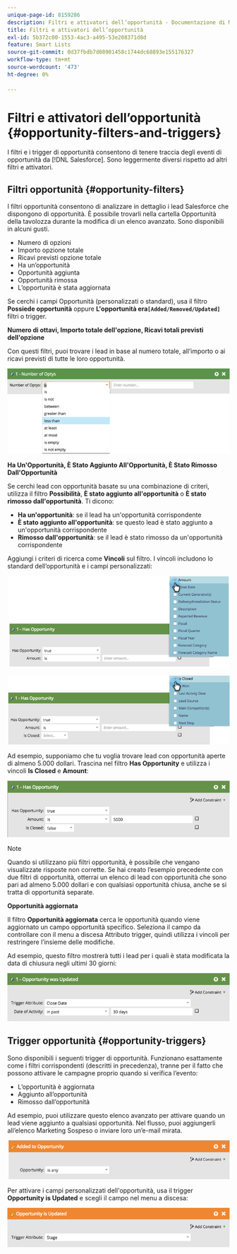 ```yaml
---
unique-page-id: 8159286
description: Filtri e attivatori dell’opportunità - Documentazione di Marketo - Documentazione del prodotto
title: Filtri e attivatori dell’opportunità
exl-id: 5b372c00-1553-4ac3-a495-53e208371d8d
feature: Smart Lists
source-git-commit: 0d37fbdb7d08901458c1744dc68893e155176327
workflow-type: tm+mt
source-wordcount: '473'
ht-degree: 0%

---
```


# Filtri e attivatori dell’opportunità {#opportunity-filters-and-triggers}

I filtri e i trigger di opportunità consentono di tenere traccia degli eventi di opportunità da [!DNL Salesforce]. Sono leggermente diversi rispetto ad altri filtri e attivatori.

## Filtri opportunità {#opportunity-filters}

I filtri opportunità consentono di analizzare in dettaglio i lead Salesforce che dispongono di opportunità. È possibile trovarli nella cartella Opportunità della tavolozza durante la modifica di un elenco avanzato. Sono disponibili in alcuni gusti.

* Numero di opzioni
* Importo opzione totale
* Ricavi previsti opzione totale
* Ha un’opportunità
* Opportunità aggiunta
* Opportunità rimossa
* L’opportunità è stata aggiornata

Se cerchi i campi Opportunità (personalizzati o standard), usa il filtro **Possiede opportunità** oppure **L&#39;opportunità era`[Added/Removed/Updated]`** filtri o trigger.

**Numero di ottavi, Importo totale dell&#39;opzione, Ricavi totali previsti dell&#39;opzione**

Con questi filtri, puoi trovare i lead in base al numero totale, all’importo o ai ricavi previsti di tutte le loro opportunità.

![](assets/opportunity-filters-and-triggers-1.png)

**Ha Un&#39;Opportunità, È Stato Aggiunto All&#39;Opportunità, È Stato Rimosso Dall&#39;Opportunità**

Se cerchi lead con opportunità basate su una combinazione di criteri, utilizza il filtro **Possibilità**, **È stato aggiunto all&#39;opportunità** o **È stato rimosso dall&#39;opportunità**. Ti dicono:

* **Ha un&#39;opportunità**: se il lead ha un&#39;opportunità corrispondente
* **È stato aggiunto all&#39;opportunità**: se questo lead è stato aggiunto a un&#39;opportunità corrispondente
* **Rimosso dall&#39;opportunità**: se il lead è stato rimosso da un&#39;opportunità corrispondente

Aggiungi i criteri di ricerca come **Vincoli** sul filtro. I vincoli includono lo standard dell’opportunità e i campi personalizzati:

![](assets/opportunity-filters-and-triggers-2.png)

![](assets/opportunity-filters-and-triggers-3.png)

Ad esempio, supponiamo che tu voglia trovare lead con opportunità aperte di almeno 5.000 dollari. Trascina nel filtro **Has Opportunity** e utilizza i vincoli **Is Closed** e **Amount**:

![](assets/opportunity-filters-and-triggers-4.png)

>[!NOTE]
>
>Quando si utilizzano più filtri opportunità, è possibile che vengano visualizzate risposte non corrette. Se hai creato l’esempio precedente con due filtri di opportunità, otterrai un elenco di lead con opportunità che sono pari ad almeno 5.000 dollari e con qualsiasi opportunità chiusa, anche se si tratta di opportunità separate.

**Opportunità aggiornata**

Il filtro **Opportunità aggiornata** cerca le opportunità quando viene aggiornato un campo opportunità specifico. Seleziona il campo da controllare con il menu a discesa Attributo trigger, quindi utilizza i vincoli per restringere l’insieme delle modifiche.

Ad esempio, questo filtro mostrerà tutti i lead per i quali è stata modificata la data di chiusura negli ultimi 30 giorni:

![](assets/opportunity-filters-and-triggers-5.png)

## Trigger opportunità {#opportunity-triggers}

Sono disponibili i seguenti trigger di opportunità. Funzionano esattamente come i filtri corrispondenti (descritti in precedenza), tranne per il fatto che possono attivare le campagne proprio quando si verifica l’evento:

* L’opportunità è aggiornata
* Aggiunto all’opportunità
* Rimosso dall’opportunità

Ad esempio, puoi utilizzare questo elenco avanzato per attivare quando un lead viene aggiunto a qualsiasi opportunità. Nel flusso, puoi aggiungerli all’elenco Marketing Sospeso o inviare loro un’e-mail mirata.

![](assets/opportunity-filters-and-triggers-6.png)

Per attivare i campi personalizzati dell&#39;opportunità, usa il trigger **Opportunity is Updated** e scegli il campo nel menu a discesa:

![](assets/opportunity-filters-and-triggers-7.png)
